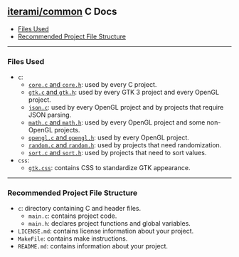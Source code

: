 [iterami/common](https://github.com/iterami/common) C Docs
----------------------------------------------------------

* [Files Used](#files-used)
* [Recommended Project File Structure](#recommended-project-file-structure)

---

### Files Used
* `c`:
  * [`core.c` and `core.h`](https://github.com/iterami/Docs.htm/blob/gh-pages/common/c/core.md): used by every C project.
  * [`gtk.c` and `gtk.h`](https://github.com/iterami/Docs.htm/blob/gh-pages/common/c/gtk.md): used by every GTK 3 project and every OpenGL project.
  * [`json.c`](https://github.com/iterami/Docs.htm/blob/gh-pages/common/c/json.md): used by every OpenGL project and by projects that require JSON parsing.
  * [`math.c` and `math.h`](https://github.com/iterami/Docs.htm/blob/gh-pages/common/c/math.md): used by every OpenGL project and some non-OpenGL projects.
  * [`opengl.c` and `opengl.h`](https://github.com/iterami/Docs.htm/blob/gh-pages/common/c/opengl.md): used by every OpenGL project.
  * [`random.c` and `random.h`](https://github.com/iterami/Docs.htm/blob/gh-pages/common/c/random.md): used by projects that need randomization.
  * [`sort.c` and `sort.h`](https://github.com/iterami/Docs.htm/blob/gh-pages/common/c/sort.md): used by projects that need to sort values.
* `css`:
  * [`gtk.css`](https://github.com/iterami/Docs.htm/blob/gh-pages/common/css/gtk.md): contains CSS to standardize GTK appearance.

---

### Recommended Project File Structure
* `c`: directory containing C and header files.
  * `main.c`: contains project code.
  * `main.h`: declares project functions and global variables.
* `LICENSE.md`: contains license information about your project.
* `MakeFile`: contains make instructions.
* `README.md`: contains information about your project.
